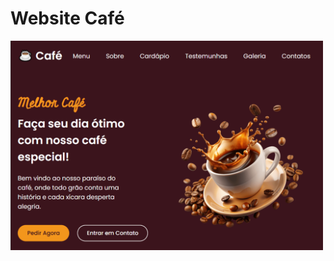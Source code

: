 # Website Café

<img src="imagens/Screenshot_2.png" alt="Sobre" class="sobre-imagem" width=500px>


